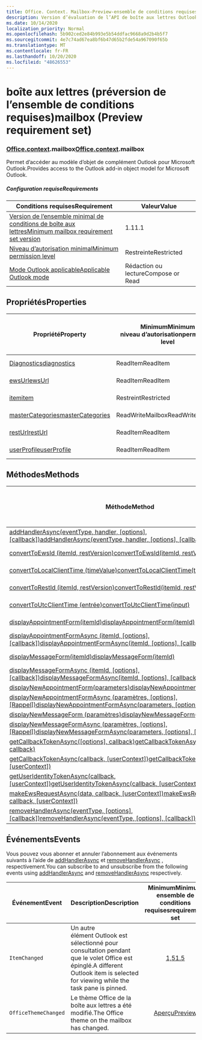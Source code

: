 ```yaml
---
title: Office. Context. Mailbox-Preview-ensemble de conditions requises
description: Version d’évaluation de l’API de boîte aux lettres Outlook du modèle objet de boîte aux lettres.
ms.date: 10/14/2020
localization_priority: Normal
ms.openlocfilehash: 5b902ced2e84b993e5b54ddfac9668a9d2b4b5f7
ms.sourcegitcommit: 4e7c74ad67ea8bf6b47d65b2fde54a967090f65b
ms.translationtype: MT
ms.contentlocale: fr-FR
ms.lasthandoff: 10/20/2020
ms.locfileid: "48626553"
---
```

# <a name="mailbox-preview-requirement-set"></a><span data-ttu-id="1de75-103">boîte aux lettres (préversion de l’ensemble de conditions requises)</span><span class="sxs-lookup"><span data-stu-id="1de75-103">mailbox (Preview requirement set)</span></span>

### <a name="officecontextmailbox"></a><span data-ttu-id="1de75-104">[Office](office.md)[.context](office.context.md).mailbox</span><span class="sxs-lookup"><span data-stu-id="1de75-104">[Office](office.md)[.context](office.context.md).mailbox</span></span>

<span data-ttu-id="1de75-105">Permet d’accéder au modèle d’objet de complément Outlook pour Microsoft Outlook.</span><span class="sxs-lookup"><span data-stu-id="1de75-105">Provides access to the Outlook add-in object model for Microsoft Outlook.</span></span>

##### <a name="requirements"></a><span data-ttu-id="1de75-106">Configuration requise</span><span class="sxs-lookup"><span data-stu-id="1de75-106">Requirements</span></span>

|<span data-ttu-id="1de75-107">Conditions requises</span><span class="sxs-lookup"><span data-stu-id="1de75-107">Requirement</span></span>| <span data-ttu-id="1de75-108">Valeur</span><span class="sxs-lookup"><span data-stu-id="1de75-108">Value</span></span>|
|---|---|
|[<span data-ttu-id="1de75-109">Version de l’ensemble minimal de conditions de boîte aux lettres</span><span class="sxs-lookup"><span data-stu-id="1de75-109">Minimum mailbox requirement set version</span></span>](../../requirement-sets/outlook-api-requirement-sets.md)| <span data-ttu-id="1de75-110">1.1</span><span class="sxs-lookup"><span data-stu-id="1de75-110">1.1</span></span>|
|[<span data-ttu-id="1de75-111">Niveau d’autorisation minimal</span><span class="sxs-lookup"><span data-stu-id="1de75-111">Minimum permission level</span></span>](../../../outlook/understanding-outlook-add-in-permissions.md)| <span data-ttu-id="1de75-112">Restreinte</span><span class="sxs-lookup"><span data-stu-id="1de75-112">Restricted</span></span>|
|[<span data-ttu-id="1de75-113">Mode Outlook applicable</span><span class="sxs-lookup"><span data-stu-id="1de75-113">Applicable Outlook mode</span></span>](../../../outlook/outlook-add-ins-overview.md#extension-points)| <span data-ttu-id="1de75-114">Rédaction ou lecture</span><span class="sxs-lookup"><span data-stu-id="1de75-114">Compose or Read</span></span>|

## <a name="properties"></a><span data-ttu-id="1de75-115">Propriétés</span><span class="sxs-lookup"><span data-stu-id="1de75-115">Properties</span></span>

| <span data-ttu-id="1de75-116">Propriété</span><span class="sxs-lookup"><span data-stu-id="1de75-116">Property</span></span> | <span data-ttu-id="1de75-117">Minimum</span><span class="sxs-lookup"><span data-stu-id="1de75-117">Minimum</span></span><br><span data-ttu-id="1de75-118">niveau d’autorisation</span><span class="sxs-lookup"><span data-stu-id="1de75-118">permission level</span></span> | <span data-ttu-id="1de75-119">Modes</span><span class="sxs-lookup"><span data-stu-id="1de75-119">Modes</span></span> | <span data-ttu-id="1de75-120">Type de retour</span><span class="sxs-lookup"><span data-stu-id="1de75-120">Return type</span></span> | <span data-ttu-id="1de75-121">Minimum</span><span class="sxs-lookup"><span data-stu-id="1de75-121">Minimum</span></span><br><span data-ttu-id="1de75-122">ensemble de conditions requises</span><span class="sxs-lookup"><span data-stu-id="1de75-122">requirement set</span></span> |
|---|---|---|---|:---:|
| [<span data-ttu-id="1de75-123">Diagnostics</span><span class="sxs-lookup"><span data-stu-id="1de75-123">diagnostics</span></span>](/javascript/api/outlook/office.mailbox?view=outlook-js-preview&preserve-view=true#diagnostics) | <span data-ttu-id="1de75-124">ReadItem</span><span class="sxs-lookup"><span data-stu-id="1de75-124">ReadItem</span></span> | <span data-ttu-id="1de75-125">Composition</span><span class="sxs-lookup"><span data-stu-id="1de75-125">Compose</span></span><br><span data-ttu-id="1de75-126">Lecture</span><span class="sxs-lookup"><span data-stu-id="1de75-126">Read</span></span> | [<span data-ttu-id="1de75-127">Diagnostics</span><span class="sxs-lookup"><span data-stu-id="1de75-127">Diagnostics</span></span>](/javascript/api/outlook/office.diagnostics?view=outlook-js-preview&preserve-view=true) | [<span data-ttu-id="1de75-128">1.1</span><span class="sxs-lookup"><span data-stu-id="1de75-128">1.1</span></span>](../requirement-set-1.1/outlook-requirement-set-1.1.md) |
| [<span data-ttu-id="1de75-129">ewsUrl</span><span class="sxs-lookup"><span data-stu-id="1de75-129">ewsUrl</span></span>](/javascript/api/outlook/office.mailbox?view=outlook-js-preview&preserve-view=true#ewsurl) | <span data-ttu-id="1de75-130">ReadItem</span><span class="sxs-lookup"><span data-stu-id="1de75-130">ReadItem</span></span> | <span data-ttu-id="1de75-131">Composition</span><span class="sxs-lookup"><span data-stu-id="1de75-131">Compose</span></span><br><span data-ttu-id="1de75-132">Lecture</span><span class="sxs-lookup"><span data-stu-id="1de75-132">Read</span></span> | <span data-ttu-id="1de75-133">String</span><span class="sxs-lookup"><span data-stu-id="1de75-133">String</span></span> | [<span data-ttu-id="1de75-134">1.1</span><span class="sxs-lookup"><span data-stu-id="1de75-134">1.1</span></span>](../requirement-set-1.1/outlook-requirement-set-1.1.md) |
| [<span data-ttu-id="1de75-135">item</span><span class="sxs-lookup"><span data-stu-id="1de75-135">item</span></span>](office.context.mailbox.item.md) | <span data-ttu-id="1de75-136">Restreint</span><span class="sxs-lookup"><span data-stu-id="1de75-136">Restricted</span></span> | <span data-ttu-id="1de75-137">Composition</span><span class="sxs-lookup"><span data-stu-id="1de75-137">Compose</span></span><br><span data-ttu-id="1de75-138">Lecture</span><span class="sxs-lookup"><span data-stu-id="1de75-138">Read</span></span> | [<span data-ttu-id="1de75-139">Item</span><span class="sxs-lookup"><span data-stu-id="1de75-139">Item</span></span>](/javascript/api/outlook/office.item?view=outlook-js-preview&preserve-view=true) | [<span data-ttu-id="1de75-140">1.1</span><span class="sxs-lookup"><span data-stu-id="1de75-140">1.1</span></span>](../requirement-set-1.1/outlook-requirement-set-1.1.md) |
| [<span data-ttu-id="1de75-141">masterCategories</span><span class="sxs-lookup"><span data-stu-id="1de75-141">masterCategories</span></span>](/javascript/api/outlook/office.mailbox?view=outlook-js-preview&preserve-view=true#mastercategories) | <span data-ttu-id="1de75-142">ReadWriteMailbox</span><span class="sxs-lookup"><span data-stu-id="1de75-142">ReadWriteMailbox</span></span> | <span data-ttu-id="1de75-143">Composition</span><span class="sxs-lookup"><span data-stu-id="1de75-143">Compose</span></span><br><span data-ttu-id="1de75-144">Lecture</span><span class="sxs-lookup"><span data-stu-id="1de75-144">Read</span></span> | [<span data-ttu-id="1de75-145">Catégoriesmaître</span><span class="sxs-lookup"><span data-stu-id="1de75-145">MasterCategories</span></span>](/javascript/api/outlook/office.mastercategories?view=outlook-js-preview&preserve-view=true) | [<span data-ttu-id="1de75-146">1,8</span><span class="sxs-lookup"><span data-stu-id="1de75-146">1.8</span></span>](../requirement-set-1.8/outlook-requirement-set-1.8.md) |
| [<span data-ttu-id="1de75-147">restUrl</span><span class="sxs-lookup"><span data-stu-id="1de75-147">restUrl</span></span>](/javascript/api/outlook/office.mailbox?view=outlook-js-preview&preserve-view=true#resturl) | <span data-ttu-id="1de75-148">ReadItem</span><span class="sxs-lookup"><span data-stu-id="1de75-148">ReadItem</span></span> | <span data-ttu-id="1de75-149">Composition</span><span class="sxs-lookup"><span data-stu-id="1de75-149">Compose</span></span><br><span data-ttu-id="1de75-150">Lecture</span><span class="sxs-lookup"><span data-stu-id="1de75-150">Read</span></span> | <span data-ttu-id="1de75-151">String</span><span class="sxs-lookup"><span data-stu-id="1de75-151">String</span></span> | [<span data-ttu-id="1de75-152">1,5</span><span class="sxs-lookup"><span data-stu-id="1de75-152">1.5</span></span>](../requirement-set-1.5/outlook-requirement-set-1.5.md) |
| [<span data-ttu-id="1de75-153">userProfile</span><span class="sxs-lookup"><span data-stu-id="1de75-153">userProfile</span></span>](/javascript/api/outlook/office.mailbox?view=outlook-js-preview&preserve-view=true#userprofile) | <span data-ttu-id="1de75-154">ReadItem</span><span class="sxs-lookup"><span data-stu-id="1de75-154">ReadItem</span></span> | <span data-ttu-id="1de75-155">Composition</span><span class="sxs-lookup"><span data-stu-id="1de75-155">Compose</span></span><br><span data-ttu-id="1de75-156">Lecture</span><span class="sxs-lookup"><span data-stu-id="1de75-156">Read</span></span> | [<span data-ttu-id="1de75-157">Profil</span><span class="sxs-lookup"><span data-stu-id="1de75-157">UserProfile</span></span>](/javascript/api/outlook/office.userprofile?view=outlook-js-preview&preserve-view=true) | [<span data-ttu-id="1de75-158">1.1</span><span class="sxs-lookup"><span data-stu-id="1de75-158">1.1</span></span>](../requirement-set-1.1/outlook-requirement-set-1.1.md) |

## <a name="methods"></a><span data-ttu-id="1de75-159">Méthodes</span><span class="sxs-lookup"><span data-stu-id="1de75-159">Methods</span></span>

| <span data-ttu-id="1de75-160">Méthode</span><span class="sxs-lookup"><span data-stu-id="1de75-160">Method</span></span> | <span data-ttu-id="1de75-161">Minimum</span><span class="sxs-lookup"><span data-stu-id="1de75-161">Minimum</span></span><br><span data-ttu-id="1de75-162">niveau d’autorisation</span><span class="sxs-lookup"><span data-stu-id="1de75-162">permission level</span></span> | <span data-ttu-id="1de75-163">Modes</span><span class="sxs-lookup"><span data-stu-id="1de75-163">Modes</span></span> | <span data-ttu-id="1de75-164">Minimum</span><span class="sxs-lookup"><span data-stu-id="1de75-164">Minimum</span></span><br><span data-ttu-id="1de75-165">ensemble de conditions requises</span><span class="sxs-lookup"><span data-stu-id="1de75-165">requirement set</span></span> |
|---|---|---|:---:|
| <span data-ttu-id="1de75-166">[addHandlerAsync(eventType, handler, [options], [callback])](/javascript/api/outlook/office.mailbox?view=outlook-js-preview&preserve-view=true#addhandlerasync-eventtype--handler--options--callback-)</span><span class="sxs-lookup"><span data-stu-id="1de75-166">[addHandlerAsync(eventType, handler, [options], [callback])](/javascript/api/outlook/office.mailbox?view=outlook-js-preview&preserve-view=true#addhandlerasync-eventtype--handler--options--callback-)</span></span> | <span data-ttu-id="1de75-167">ReadItem</span><span class="sxs-lookup"><span data-stu-id="1de75-167">ReadItem</span></span> | <span data-ttu-id="1de75-168">Composition</span><span class="sxs-lookup"><span data-stu-id="1de75-168">Compose</span></span><br><span data-ttu-id="1de75-169">Lecture</span><span class="sxs-lookup"><span data-stu-id="1de75-169">Read</span></span> | [<span data-ttu-id="1de75-170">1,5</span><span class="sxs-lookup"><span data-stu-id="1de75-170">1.5</span></span>](../requirement-set-1.5/outlook-requirement-set-1.5.md) |
| [<span data-ttu-id="1de75-171">convertToEwsId (itemId, restVersion)</span><span class="sxs-lookup"><span data-stu-id="1de75-171">convertToEwsId(itemId, restVersion)</span></span>](/javascript/api/outlook/office.mailbox?view=outlook-js-preview&preserve-view=true#converttoewsid-itemid--restversion-) | <span data-ttu-id="1de75-172">Restreint</span><span class="sxs-lookup"><span data-stu-id="1de75-172">Restricted</span></span> | <span data-ttu-id="1de75-173">Composition</span><span class="sxs-lookup"><span data-stu-id="1de75-173">Compose</span></span><br><span data-ttu-id="1de75-174">Lecture</span><span class="sxs-lookup"><span data-stu-id="1de75-174">Read</span></span> | [<span data-ttu-id="1de75-175">1.3</span><span class="sxs-lookup"><span data-stu-id="1de75-175">1.3</span></span>](../requirement-set-1.3/outlook-requirement-set-1.3.md) |
| [<span data-ttu-id="1de75-176">convertToLocalClientTime (timeValue)</span><span class="sxs-lookup"><span data-stu-id="1de75-176">convertToLocalClientTime(timeValue)</span></span>](/javascript/api/outlook/office.mailbox?view=outlook-js-preview&preserve-view=true#converttolocalclienttime-timevalue-) | <span data-ttu-id="1de75-177">ReadItem</span><span class="sxs-lookup"><span data-stu-id="1de75-177">ReadItem</span></span> | <span data-ttu-id="1de75-178">Composition</span><span class="sxs-lookup"><span data-stu-id="1de75-178">Compose</span></span><br><span data-ttu-id="1de75-179">Lecture</span><span class="sxs-lookup"><span data-stu-id="1de75-179">Read</span></span> | [<span data-ttu-id="1de75-180">1.1</span><span class="sxs-lookup"><span data-stu-id="1de75-180">1.1</span></span>](../requirement-set-1.1/outlook-requirement-set-1.1.md) |
| [<span data-ttu-id="1de75-181">convertToRestId (itemId, restVersion)</span><span class="sxs-lookup"><span data-stu-id="1de75-181">convertToRestId(itemId, restVersion)</span></span>](/javascript/api/outlook/office.mailbox?view=outlook-js-preview&preserve-view=true#converttorestid-itemid--restversion-) | <span data-ttu-id="1de75-182">Restreint</span><span class="sxs-lookup"><span data-stu-id="1de75-182">Restricted</span></span> | <span data-ttu-id="1de75-183">Composition</span><span class="sxs-lookup"><span data-stu-id="1de75-183">Compose</span></span><br><span data-ttu-id="1de75-184">Lecture</span><span class="sxs-lookup"><span data-stu-id="1de75-184">Read</span></span> | [<span data-ttu-id="1de75-185">1.3</span><span class="sxs-lookup"><span data-stu-id="1de75-185">1.3</span></span>](../requirement-set-1.3/outlook-requirement-set-1.3.md) |
| [<span data-ttu-id="1de75-186">convertToUtcClientTime (entrée)</span><span class="sxs-lookup"><span data-stu-id="1de75-186">convertToUtcClientTime(input)</span></span>](/javascript/api/outlook/office.mailbox?view=outlook-js-preview&preserve-view=true#converttoutcclienttime-input-) | <span data-ttu-id="1de75-187">ReadItem</span><span class="sxs-lookup"><span data-stu-id="1de75-187">ReadItem</span></span> | <span data-ttu-id="1de75-188">Composition</span><span class="sxs-lookup"><span data-stu-id="1de75-188">Compose</span></span><br><span data-ttu-id="1de75-189">Lecture</span><span class="sxs-lookup"><span data-stu-id="1de75-189">Read</span></span> | [<span data-ttu-id="1de75-190">1.1</span><span class="sxs-lookup"><span data-stu-id="1de75-190">1.1</span></span>](../requirement-set-1.1/outlook-requirement-set-1.1.md) |
| [<span data-ttu-id="1de75-191">displayAppointmentForm(itemId)</span><span class="sxs-lookup"><span data-stu-id="1de75-191">displayAppointmentForm(itemId)</span></span>](/javascript/api/outlook/office.mailbox?view=outlook-js-preview&preserve-view=true#displayappointmentform-itemid-) | <span data-ttu-id="1de75-192">ReadItem</span><span class="sxs-lookup"><span data-stu-id="1de75-192">ReadItem</span></span> | <span data-ttu-id="1de75-193">Composition</span><span class="sxs-lookup"><span data-stu-id="1de75-193">Compose</span></span><br><span data-ttu-id="1de75-194">Lecture</span><span class="sxs-lookup"><span data-stu-id="1de75-194">Read</span></span> | [<span data-ttu-id="1de75-195">1.1</span><span class="sxs-lookup"><span data-stu-id="1de75-195">1.1</span></span>](../requirement-set-1.1/outlook-requirement-set-1.1.md) |
| <span data-ttu-id="1de75-196">[displayAppointmentFormAsync (itemId, [options], [callback])](/javascript/api/outlook/office.mailbox?view=outlook-js-preview&preserve-view=true#displayappointmentform-itemid--options--callback-)</span><span class="sxs-lookup"><span data-stu-id="1de75-196">[displayAppointmentFormAsync(itemId, [options], [callback])](/javascript/api/outlook/office.mailbox?view=outlook-js-preview&preserve-view=true#displayappointmentform-itemid--options--callback-)</span></span> | <span data-ttu-id="1de75-197">ReadItem</span><span class="sxs-lookup"><span data-stu-id="1de75-197">ReadItem</span></span> | <span data-ttu-id="1de75-198">Composition</span><span class="sxs-lookup"><span data-stu-id="1de75-198">Compose</span></span><br><span data-ttu-id="1de75-199">Lecture</span><span class="sxs-lookup"><span data-stu-id="1de75-199">Read</span></span> | [<span data-ttu-id="1de75-200">1,9</span><span class="sxs-lookup"><span data-stu-id="1de75-200">1.9</span></span>](../requirement-set-1.9/outlook-requirement-set-1.9.md) |
| [<span data-ttu-id="1de75-201">displayMessageForm(itemId)</span><span class="sxs-lookup"><span data-stu-id="1de75-201">displayMessageForm(itemId)</span></span>](/javascript/api/outlook/office.mailbox?view=outlook-js-preview&preserve-view=true#displaymessageform-itemid-) | <span data-ttu-id="1de75-202">ReadItem</span><span class="sxs-lookup"><span data-stu-id="1de75-202">ReadItem</span></span> | <span data-ttu-id="1de75-203">Composition</span><span class="sxs-lookup"><span data-stu-id="1de75-203">Compose</span></span><br><span data-ttu-id="1de75-204">Lecture</span><span class="sxs-lookup"><span data-stu-id="1de75-204">Read</span></span> | [<span data-ttu-id="1de75-205">1.1</span><span class="sxs-lookup"><span data-stu-id="1de75-205">1.1</span></span>](../requirement-set-1.1/outlook-requirement-set-1.1.md) |
| <span data-ttu-id="1de75-206">[displayMessageFormAsync (itemId, [options], [callback])](/javascript/api/outlook/office.mailbox?view=outlook-js-preview&preserve-view=true#displaymessageform-itemid--options--callback-)</span><span class="sxs-lookup"><span data-stu-id="1de75-206">[displayMessageFormAsync(itemId, [options], [callback])](/javascript/api/outlook/office.mailbox?view=outlook-js-preview&preserve-view=true#displaymessageform-itemid--options--callback-)</span></span> | <span data-ttu-id="1de75-207">ReadItem</span><span class="sxs-lookup"><span data-stu-id="1de75-207">ReadItem</span></span> | <span data-ttu-id="1de75-208">Composition</span><span class="sxs-lookup"><span data-stu-id="1de75-208">Compose</span></span><br><span data-ttu-id="1de75-209">Lecture</span><span class="sxs-lookup"><span data-stu-id="1de75-209">Read</span></span> | [<span data-ttu-id="1de75-210">1,9</span><span class="sxs-lookup"><span data-stu-id="1de75-210">1.9</span></span>](../requirement-set-1.9/outlook-requirement-set-1.9.md) |
| [<span data-ttu-id="1de75-211">displayNewAppointmentForm(parameters)</span><span class="sxs-lookup"><span data-stu-id="1de75-211">displayNewAppointmentForm(parameters)</span></span>](/javascript/api/outlook/office.mailbox?view=outlook-js-preview&preserve-view=true#displaynewappointmentform-parameters-) | <span data-ttu-id="1de75-212">ReadItem</span><span class="sxs-lookup"><span data-stu-id="1de75-212">ReadItem</span></span> | <span data-ttu-id="1de75-213">Lecture</span><span class="sxs-lookup"><span data-stu-id="1de75-213">Read</span></span> | [<span data-ttu-id="1de75-214">1.1</span><span class="sxs-lookup"><span data-stu-id="1de75-214">1.1</span></span>](../requirement-set-1.1/outlook-requirement-set-1.1.md) |
| <span data-ttu-id="1de75-215">[displayNewAppointmentFormAsync (paramètres, [options], [Rappel])](/javascript/api/outlook/office.mailbox?view=outlook-js-preview&preserve-view=true#displaynewappointmentform-parameters--options--callback-)</span><span class="sxs-lookup"><span data-stu-id="1de75-215">[displayNewAppointmentFormAsync(parameters, [options], [callback])](/javascript/api/outlook/office.mailbox?view=outlook-js-preview&preserve-view=true#displaynewappointmentform-parameters--options--callback-)</span></span> | <span data-ttu-id="1de75-216">ReadItem</span><span class="sxs-lookup"><span data-stu-id="1de75-216">ReadItem</span></span> | <span data-ttu-id="1de75-217">Lecture</span><span class="sxs-lookup"><span data-stu-id="1de75-217">Read</span></span> | [<span data-ttu-id="1de75-218">1,9</span><span class="sxs-lookup"><span data-stu-id="1de75-218">1.9</span></span>](../requirement-set-1.9/outlook-requirement-set-1.9.md) |
| [<span data-ttu-id="1de75-219">displayNewMessageForm (paramètres)</span><span class="sxs-lookup"><span data-stu-id="1de75-219">displayNewMessageForm(parameters)</span></span>](/javascript/api/outlook/office.mailbox?view=outlook-js-preview&preserve-view=true#displaynewmessageform-parameters-) | <span data-ttu-id="1de75-220">ReadItem</span><span class="sxs-lookup"><span data-stu-id="1de75-220">ReadItem</span></span> | <span data-ttu-id="1de75-221">Lecture</span><span class="sxs-lookup"><span data-stu-id="1de75-221">Read</span></span> | [<span data-ttu-id="1de75-222">1,6</span><span class="sxs-lookup"><span data-stu-id="1de75-222">1.6</span></span>](../requirement-set-1.6/outlook-requirement-set-1.6.md) |
| <span data-ttu-id="1de75-223">[displayNewMessageFormAsync (paramètres, [options], [Rappel])](/javascript/api/outlook/office.mailbox?view=outlook-js-preview&preserve-view=true#displaynewmessageform-parameters--options--callback-)</span><span class="sxs-lookup"><span data-stu-id="1de75-223">[displayNewMessageFormAsync(parameters, [options], [callback])](/javascript/api/outlook/office.mailbox?view=outlook-js-preview&preserve-view=true#displaynewmessageform-parameters--options--callback-)</span></span> | <span data-ttu-id="1de75-224">ReadItem</span><span class="sxs-lookup"><span data-stu-id="1de75-224">ReadItem</span></span> | <span data-ttu-id="1de75-225">Lecture</span><span class="sxs-lookup"><span data-stu-id="1de75-225">Read</span></span> | [<span data-ttu-id="1de75-226">1,9</span><span class="sxs-lookup"><span data-stu-id="1de75-226">1.9</span></span>](../requirement-set-1.9/outlook-requirement-set-1.9.md) |
| <span data-ttu-id="1de75-227">[getCallbackTokenAsync([options], callback)](/javascript/api/outlook/office.mailbox?view=outlook-js-preview&preserve-view=true#getcallbacktokenasync-options--callback-)</span><span class="sxs-lookup"><span data-stu-id="1de75-227">[getCallbackTokenAsync([options], callback)](/javascript/api/outlook/office.mailbox?view=outlook-js-preview&preserve-view=true#getcallbacktokenasync-options--callback-)</span></span> | <span data-ttu-id="1de75-228">ReadItem</span><span class="sxs-lookup"><span data-stu-id="1de75-228">ReadItem</span></span> | <span data-ttu-id="1de75-229">Composition</span><span class="sxs-lookup"><span data-stu-id="1de75-229">Compose</span></span><br><span data-ttu-id="1de75-230">Lecture</span><span class="sxs-lookup"><span data-stu-id="1de75-230">Read</span></span> | [<span data-ttu-id="1de75-231">1,5</span><span class="sxs-lookup"><span data-stu-id="1de75-231">1.5</span></span>](../requirement-set-1.5/outlook-requirement-set-1.5.md) |
| <span data-ttu-id="1de75-232">[getCallbackTokenAsync(callback, [userContext])](/javascript/api/outlook/office.mailbox?view=outlook-js-preview&preserve-view=true#getcallbacktokenasync-callback--usercontext-)</span><span class="sxs-lookup"><span data-stu-id="1de75-232">[getCallbackTokenAsync(callback, [userContext])](/javascript/api/outlook/office.mailbox?view=outlook-js-preview&preserve-view=true#getcallbacktokenasync-callback--usercontext-)</span></span> | <span data-ttu-id="1de75-233">ReadItem</span><span class="sxs-lookup"><span data-stu-id="1de75-233">ReadItem</span></span> | <span data-ttu-id="1de75-234">Composition</span><span class="sxs-lookup"><span data-stu-id="1de75-234">Compose</span></span><br><span data-ttu-id="1de75-235">Lecture</span><span class="sxs-lookup"><span data-stu-id="1de75-235">Read</span></span> | [<span data-ttu-id="1de75-236">1.3</span><span class="sxs-lookup"><span data-stu-id="1de75-236">1.3</span></span>](../requirement-set-1.3/outlook-requirement-set-1.3.md)<br>[<span data-ttu-id="1de75-237">1.1</span><span class="sxs-lookup"><span data-stu-id="1de75-237">1.1</span></span>](../requirement-set-1.1/outlook-requirement-set-1.1.md) |
| <span data-ttu-id="1de75-238">[getUserIdentityTokenAsync(callback, [userContext])](/javascript/api/outlook/office.mailbox?view=outlook-js-preview&preserve-view=true#getuseridentitytokenasync-callback--usercontext-)</span><span class="sxs-lookup"><span data-stu-id="1de75-238">[getUserIdentityTokenAsync(callback, [userContext])](/javascript/api/outlook/office.mailbox?view=outlook-js-preview&preserve-view=true#getuseridentitytokenasync-callback--usercontext-)</span></span> | <span data-ttu-id="1de75-239">ReadItem</span><span class="sxs-lookup"><span data-stu-id="1de75-239">ReadItem</span></span> | <span data-ttu-id="1de75-240">Composition</span><span class="sxs-lookup"><span data-stu-id="1de75-240">Compose</span></span><br><span data-ttu-id="1de75-241">Lecture</span><span class="sxs-lookup"><span data-stu-id="1de75-241">Read</span></span> | [<span data-ttu-id="1de75-242">1.1</span><span class="sxs-lookup"><span data-stu-id="1de75-242">1.1</span></span>](../requirement-set-1.1/outlook-requirement-set-1.1.md) |
| <span data-ttu-id="1de75-243">[makeEwsRequestAsync(data, callback, [userContext])](/javascript/api/outlook/office.mailbox?view=outlook-js-preview&preserve-view=true#makeewsrequestasync-data--callback--usercontext-)</span><span class="sxs-lookup"><span data-stu-id="1de75-243">[makeEwsRequestAsync(data, callback, [userContext])](/javascript/api/outlook/office.mailbox?view=outlook-js-preview&preserve-view=true#makeewsrequestasync-data--callback--usercontext-)</span></span> | <span data-ttu-id="1de75-244">ReadWriteMailbox</span><span class="sxs-lookup"><span data-stu-id="1de75-244">ReadWriteMailbox</span></span> | <span data-ttu-id="1de75-245">Composition</span><span class="sxs-lookup"><span data-stu-id="1de75-245">Compose</span></span><br><span data-ttu-id="1de75-246">Lecture</span><span class="sxs-lookup"><span data-stu-id="1de75-246">Read</span></span> | [<span data-ttu-id="1de75-247">1.1</span><span class="sxs-lookup"><span data-stu-id="1de75-247">1.1</span></span>](../requirement-set-1.1/outlook-requirement-set-1.1.md) |
| <span data-ttu-id="1de75-248">[removeHandlerAsync(eventType, [options], [callback])](/javascript/api/outlook/office.mailbox?view=outlook-js-preview&preserve-view=true#removehandlerasync-eventtype--options--callback-)</span><span class="sxs-lookup"><span data-stu-id="1de75-248">[removeHandlerAsync(eventType, [options], [callback])](/javascript/api/outlook/office.mailbox?view=outlook-js-preview&preserve-view=true#removehandlerasync-eventtype--options--callback-)</span></span> | <span data-ttu-id="1de75-249">ReadItem</span><span class="sxs-lookup"><span data-stu-id="1de75-249">ReadItem</span></span> | <span data-ttu-id="1de75-250">Composition</span><span class="sxs-lookup"><span data-stu-id="1de75-250">Compose</span></span><br><span data-ttu-id="1de75-251">Lecture</span><span class="sxs-lookup"><span data-stu-id="1de75-251">Read</span></span> | [<span data-ttu-id="1de75-252">1,5</span><span class="sxs-lookup"><span data-stu-id="1de75-252">1.5</span></span>](../requirement-set-1.5/outlook-requirement-set-1.5.md) |

## <a name="events"></a><span data-ttu-id="1de75-253">Événements</span><span class="sxs-lookup"><span data-stu-id="1de75-253">Events</span></span>

<span data-ttu-id="1de75-254">Vous pouvez vous abonner et annuler l’abonnement aux événements suivants à l’aide de [addHandlerAsync](/javascript/api/outlook/office.mailbox?view=outlook-js-preview&preserve-view=true#addhandlerasync-eventtype--handler--options--callback-) et [removeHandlerAsync](/javascript/api/outlook/office.mailbox?view=outlook-js-preview&preserve-view=true#removehandlerasync-eventtype--options--callback-) , respectivement.</span><span class="sxs-lookup"><span data-stu-id="1de75-254">You can subscribe to and unsubscribe from the following events using [addHandlerAsync](/javascript/api/outlook/office.mailbox?view=outlook-js-preview&preserve-view=true#addhandlerasync-eventtype--handler--options--callback-) and [removeHandlerAsync](/javascript/api/outlook/office.mailbox?view=outlook-js-preview&preserve-view=true#removehandlerasync-eventtype--options--callback-) respectively.</span></span>

| <span data-ttu-id="1de75-255">Événement</span><span class="sxs-lookup"><span data-stu-id="1de75-255">Event</span></span> | <span data-ttu-id="1de75-256">Description</span><span class="sxs-lookup"><span data-stu-id="1de75-256">Description</span></span> | <span data-ttu-id="1de75-257">Minimum</span><span class="sxs-lookup"><span data-stu-id="1de75-257">Minimum</span></span><br><span data-ttu-id="1de75-258">ensemble de conditions requises</span><span class="sxs-lookup"><span data-stu-id="1de75-258">requirement set</span></span> |
|---|---|:---:|
|`ItemChanged`| <span data-ttu-id="1de75-259">Un autre élément Outlook est sélectionné pour consultation pendant que le volet Office est épinglé.</span><span class="sxs-lookup"><span data-stu-id="1de75-259">A different Outlook item is selected for viewing while the task pane is pinned.</span></span> | [<span data-ttu-id="1de75-260">1,5</span><span class="sxs-lookup"><span data-stu-id="1de75-260">1.5</span></span>](../requirement-set-1.5/outlook-requirement-set-1.5.md) |
|`OfficeThemeChanged`| <span data-ttu-id="1de75-261">Le thème Office de la boîte aux lettres a été modifié.</span><span class="sxs-lookup"><span data-stu-id="1de75-261">The Office theme on the mailbox has changed.</span></span> | [<span data-ttu-id="1de75-262">Aperçu</span><span class="sxs-lookup"><span data-stu-id="1de75-262">Preview</span></span>](../preview-requirement-set/outlook-requirement-set-preview.md) |
